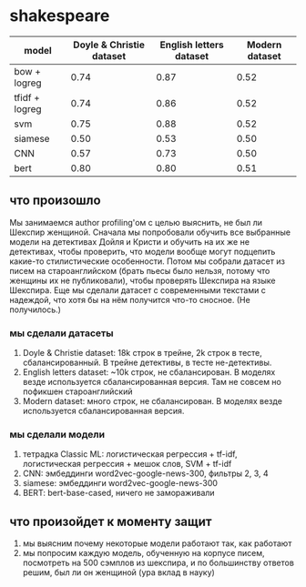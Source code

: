 # shakespeare

| model                 | Doyle & Christie dataset | English letters dataset | Modern dataset|
|-----------------------|--------------------------|-------------------------|---------------|
|bow + logreg           |0.74|0.87|0.52|
|tfidf + logreg         |0.74|0.86|0.52|
|svm                    |0.75|0.88|0.52|
|siamese                |0.50|0.53|0.50|
|CNN                    |0.57|0.73|0.50|
|bert                   |0.80|0.80|0.51|

## что произошло
Мы занимаемся author profiling'ом с целью выяснить, не был ли Шекспир женщиной. Сначала мы попробовали обучить все выбранные модели на детективах Дойля и Кристи и обучить на их же не детективах, чтобы проверить, что модели вообще могут подцепить какие-то стилистические особенности. Потом мы собрали датасет из писем на староанглийском (брать пьесы было нельзя, потому что женщины их не публиковали), чтобы проверять Шекспира на языке Шекспира. Еще мы сделали датасет с современными текстами с надеждой, что хотя бы на нём получится что-то сносное. (Не получилось.)

### мы сделали датасеты
1. Doyle & Christie dataset: 18k строк в трейне, 2k строк в тесте, сбалансированный. В трейне детективы, в тесте не-детективы. 
2. English letters dataset: ~10k строк, не сбалансирован. В моделях везде используется сбалансированная версия. Там не совсем но пофикшен староанглийский
3. Modern dataset: много строк, не сбалансирован. В моделях везде используется сбалансированная версия.

### мы сделали модели
1. тетрадка Classic ML: логистическая регрессия + tf-idf, логистическая регрессия + мешок слов, SVM + tf-idf
2. CNN: эмбеддинги word2vec-google-news-300, фильтры 2, 3, 4
3. siamese: эмбеддинги word2vec-google-news-300
4. BERT: bert-base-cased, ничего не замораживали

## что произойдет к моменту защит
1. мы выясним почему некоторые модели работают так, как работают
2. мы попросим каждую модель, обученную на корпусе писем, посмотреть на 500 сэмплов из шекспира, и по большинству ответов решим, был ли он женщиной (ура вклад в науку) 
